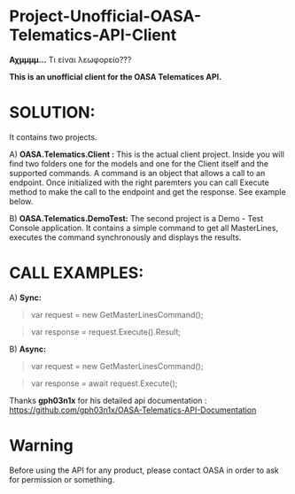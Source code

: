 # Project-Unofficial-OASA-Telematics-API-Client
**Αχμμμμ...** Τι είναι λεωφορείο???

**This is an unofficial client for the OASA Telematices API.**

# SOLUTION: 
It contains two projects.

A) **OASA.Telematics.Client :** This is the actual client project. Inside you will find two folders one for the models and one for the Client itself and the supported commands. A command is an object that allows a call to an endpoint. Once initialized with the right paremters you can call Execute method to make the call to the endpoint and get the response. See example below.

B) **OASA.Telematics.DemoTest:** The second project is a Demo - Test Console application. It contains a simple command to get all MasterLines, executes the command synchronously and displays the results.

# CALL EXAMPLES: 

A) **Sync:**        
>var request = new GetMasterLinesCommand(); 

>var response = request.Execute().Result; 

B) **Async:** 
>var request = new GetMasterLinesCommand(); 

>var response = await request.Execute();

Thanks **gph03n1x** for his detailed api documentation : 
https://github.com/gph03n1x/OASA-Telematics-API-Documentation

# Warning 
Before using the API for any product, please contact OASA in order to ask for permission or something.
